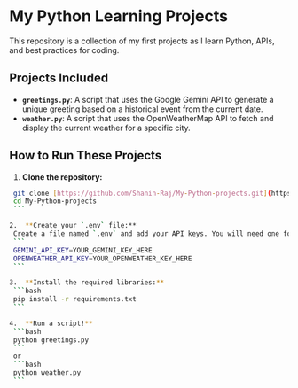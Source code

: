 # My Python Learning Projects

This repository is a collection of my first projects as I learn Python, APIs, and best practices for coding.

## Projects Included

* **`greetings.py`**: A script that uses the Google Gemini API to generate a unique greeting based on a historical event from the current date.
* **`weather.py`**: A script that uses the OpenWeatherMap API to fetch and display the current weather for a specific city.

## How to Run These Projects

1.  **Clone the repository:**
   ```bash
    git clone [https://github.com/Shanin-Raj/My-Python-projects.git](https://github.com/Shanin-Raj/My-Python-projects.git)
    cd My-Python-projects
    ```

2.  **Create your `.env` file:**
    Create a file named `.env` and add your API keys. You will need one for each project.
    ```
    GEMINI_API_KEY=YOUR_GEMINI_KEY_HERE
    OPENWEATHER_API_KEY=YOUR_OPENWEATHER_KEY_HERE
    ```

3.  **Install the required libraries:**
    ```bash
    pip install -r requirements.txt
    ```

4.  **Run a script!**
    ```bash
    python greetings.py
    ```
    or
    ```bash
    python weather.py
    ```
